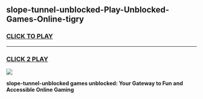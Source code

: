 
## slope-tunnel-unblocked-Play-Unblocked-Games-Online-tigry
<h3>
<a href="https://premium76.site?title=slope-tunnel-unblocked&ref=25A">CLICK TO PLAY</a></h3>
<hr>

<h3>
<a href="https://premium76.site?title=slope-tunnel-unblocked&ref=25A">CLICK 2 PLAY</a>
  
</h3>

<a href="https://premium76.site?title=slope-tunnel-unblocked&ref=25A"><img src="https://clearcache.store/games.png"></a>


**slope-tunnel-unblocked games unblocked: Your Gateway to Fun and Accessible Online Gaming**
